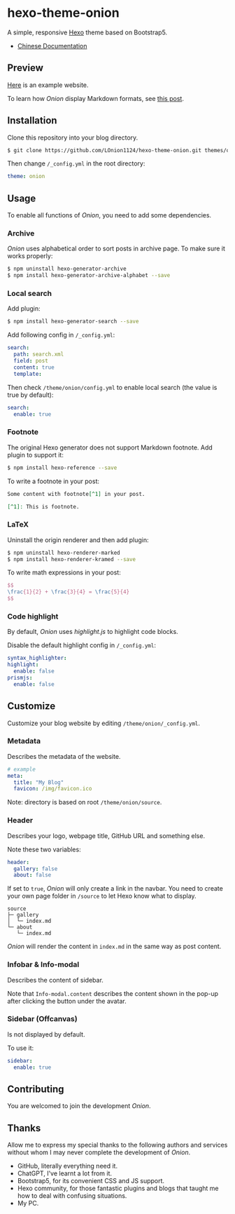 # hexo-theme-onion

A simple, responsive [Hexo](http://hexo.io/) theme based on Bootstrap5.

- [Chinese Documentation](https://github.com/LOnion1124/hexo-theme-onion/blob/main/README.cn.md)

## Preview

[Here](https://lonion1124.github.io/) is an example website.

To learn how *Onion* display Markdown formats, see [this post](https://lonion1124.github.io/posts/36856836d52b/).

## Installation

Clone this repository into your blog directory.

```bash
$ git clone https://github.com/LOnion1124/hexo-theme-onion.git themes/onion
```

Then change `/_config.yml` in the root directory:

```yaml
theme: onion
```

## Usage

To enable all functions of *Onion*, you need to add some dependencies.

### Archive

*Onion* uses alphabetical order to sort posts in archive page. To make sure it works properly:

```bash
$ npm uninstall hexo-generator-archive
$ npm install hexo-generator-archive-alphabet --save
```

### Local search

Add plugin:

```bash
$ npm install hexo-generator-search --save
```

Add following config in `/_config.yml`:

```yaml
search:
  path: search.xml
  field: post
  content: true
  template: 
```

Then check `/theme/onion/config.yml` to enable local search (the value is true by default):

```yaml
search:
  enable: true
```

### Footnote

The original Hexo generator does not support Markdown footnote. Add plugin to support it:

```bash
$ npm install hexo-reference --save
```

To write a footnote in your post:

```markdown
Some content with footnote[^1] in your post.

[^1]: This is footnote.
```

### LaTeX

Uninstall the origin renderer and then add plugin:

```bash
$ npm uninstall hexo-renderer-marked
$ npm install hexo-renderer-kramed --save
```

To write math expressions in your post:

```latex
$$
\frac{1}{2} + \frac{3}{4} = \frac{5}{4}
$$
```

### Code highlight

By default, *Onion* uses *highlight.js* to highlight code blocks.

Disable the default highlight config in `/_config.yml`:

```yaml
syntax_highlighter: 
highlight:
  enable: false
prismjs:
  enable: false
```

## Customize

Customize your blog website by editing `/theme/onion/_config.yml`.

### Metadata

Describes the metadata of the website.

```yaml
# example
meta:
  title: "My Blog"
  favicon: /img/favicon.ico
```

Note: directory is based on root `/theme/onion/source`.

### Header

Describes your logo, webpage title, GitHub URL and something else.

Note these two variables:

```yaml
header:
  gallery: false
  about: false
```

If set to `true`, *Onion* will only create a link in the navbar. You need to create your own page folder in `/source` to let Hexo know what to display.

```
source
├─ gallery
│  └─ index.md
└─ about
   └─ index.md
```

*Onion* will render the content in `index.md` in the same way as post content.

### Infobar & Info-modal

Describes the content of sidebar.

Note that `Info-modal.content` describes the content shown in the pop-up after clicking the button under the avatar.

### Sidebar (Offcanvas)

Is not displayed by default.

To use it:

```yaml
sidebar:
  enable: true
```

## Contributing

You are welcomed to join the development *Onion*.

## Thanks

Allow me to express my special thanks to the following authors and services without whom I may never complete the development of *Onion*.

- GitHub, literally everything need it.
- ChatGPT, I've learnt a lot from it.
- Bootstrap5, for its convenient CSS and JS support.
- Hexo community, for those fantastic plugins and blogs that taught me how to deal with confusing situations.
- My PC.
